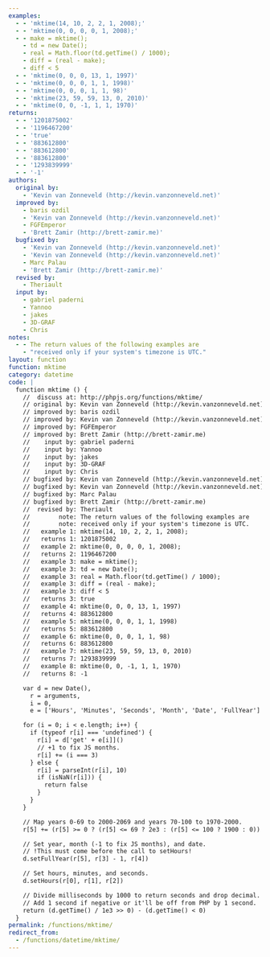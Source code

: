 ```yaml
---
examples:
  - - 'mktime(14, 10, 2, 2, 1, 2008);'
  - - 'mktime(0, 0, 0, 0, 1, 2008);'
  - - make = mktime();
    - td = new Date();
    - real = Math.floor(td.getTime() / 1000);
    - diff = (real - make);
    - diff < 5
  - - 'mktime(0, 0, 0, 13, 1, 1997)'
  - - 'mktime(0, 0, 0, 1, 1, 1998)'
  - - 'mktime(0, 0, 0, 1, 1, 98)'
  - - 'mktime(23, 59, 59, 13, 0, 2010)'
  - - 'mktime(0, 0, -1, 1, 1, 1970)'
returns:
  - - '1201875002'
  - - '1196467200'
  - - 'true'
  - - '883612800'
  - - '883612800'
  - - '883612800'
  - - '1293839999'
  - - '-1'
authors:
  original by:
    - 'Kevin van Zonneveld (http://kevin.vanzonneveld.net)'
  improved by:
    - baris ozdil
    - 'Kevin van Zonneveld (http://kevin.vanzonneveld.net)'
    - FGFEmperor
    - 'Brett Zamir (http://brett-zamir.me)'
  bugfixed by:
    - 'Kevin van Zonneveld (http://kevin.vanzonneveld.net)'
    - 'Kevin van Zonneveld (http://kevin.vanzonneveld.net)'
    - Marc Palau
    - 'Brett Zamir (http://brett-zamir.me)'
  revised by:
    - Theriault
  input by:
    - gabriel paderni
    - Yannoo
    - jakes
    - 3D-GRAF
    - Chris
notes:
  - - The return values of the following examples are
    - "received only if your system's timezone is UTC."
layout: function
function: mktime
category: datetime
code: |
  function mktime () {
    //  discuss at: http://phpjs.org/functions/mktime/
    // original by: Kevin van Zonneveld (http://kevin.vanzonneveld.net)
    // improved by: baris ozdil
    // improved by: Kevin van Zonneveld (http://kevin.vanzonneveld.net)
    // improved by: FGFEmperor
    // improved by: Brett Zamir (http://brett-zamir.me)
    //    input by: gabriel paderni
    //    input by: Yannoo
    //    input by: jakes
    //    input by: 3D-GRAF
    //    input by: Chris
    // bugfixed by: Kevin van Zonneveld (http://kevin.vanzonneveld.net)
    // bugfixed by: Kevin van Zonneveld (http://kevin.vanzonneveld.net)
    // bugfixed by: Marc Palau
    // bugfixed by: Brett Zamir (http://brett-zamir.me)
    //  revised by: Theriault
    //        note: The return values of the following examples are
    //        note: received only if your system's timezone is UTC.
    //   example 1: mktime(14, 10, 2, 2, 1, 2008);
    //   returns 1: 1201875002
    //   example 2: mktime(0, 0, 0, 0, 1, 2008);
    //   returns 2: 1196467200
    //   example 3: make = mktime();
    //   example 3: td = new Date();
    //   example 3: real = Math.floor(td.getTime() / 1000);
    //   example 3: diff = (real - make);
    //   example 3: diff < 5
    //   returns 3: true
    //   example 4: mktime(0, 0, 0, 13, 1, 1997)
    //   returns 4: 883612800
    //   example 5: mktime(0, 0, 0, 1, 1, 1998)
    //   returns 5: 883612800
    //   example 6: mktime(0, 0, 0, 1, 1, 98)
    //   returns 6: 883612800
    //   example 7: mktime(23, 59, 59, 13, 0, 2010)
    //   returns 7: 1293839999
    //   example 8: mktime(0, 0, -1, 1, 1, 1970)
    //   returns 8: -1

    var d = new Date(),
      r = arguments,
      i = 0,
      e = ['Hours', 'Minutes', 'Seconds', 'Month', 'Date', 'FullYear']

    for (i = 0; i < e.length; i++) {
      if (typeof r[i] === 'undefined') {
        r[i] = d['get' + e[i]]()
        // +1 to fix JS months.
        r[i] += (i === 3)
      } else {
        r[i] = parseInt(r[i], 10)
        if (isNaN(r[i])) {
          return false
        }
      }
    }

    // Map years 0-69 to 2000-2069 and years 70-100 to 1970-2000.
    r[5] += (r[5] >= 0 ? (r[5] <= 69 ? 2e3 : (r[5] <= 100 ? 1900 : 0)) : 0)

    // Set year, month (-1 to fix JS months), and date.
    // !This must come before the call to setHours!
    d.setFullYear(r[5], r[3] - 1, r[4])

    // Set hours, minutes, and seconds.
    d.setHours(r[0], r[1], r[2])

    // Divide milliseconds by 1000 to return seconds and drop decimal.
    // Add 1 second if negative or it'll be off from PHP by 1 second.
    return (d.getTime() / 1e3 >> 0) - (d.getTime() < 0)
  }
permalink: /functions/mktime/
redirect_from:
  - /functions/datetime/mktime/
---
```


<!-- WARNING! This file is auto generated by `npm run web:inject`, do not edit by hand -->
